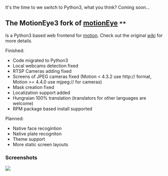 It's the time to we switch to Python3, what you think? Coming soon...

## The MotionEye3 fork of <a href="https://github.com/ccrisan/motioneye/wiki"> motionEye</a> `**`

Is a Python3 based web frontend for <a href="https://motion-project.github.io"> motion</a>. 
Check out the original <a href="https://github.com/blackPantherOS/motionEye3/wiki">wiki</a> for more details.

Finished:
  - Code migrated to Python3 
  - Local webcams detection fixed
  - RTSP Cameras adding fixed
  - Screens of JPEG cameras fixed (Motion < 4.3.2 use http:// format, Motion >= 4.4.0 use mjpeg:// for cameras)
  - Mask creation fixed
  - Localization support added
  - Hungraian 100% translation (translators for other languages are welcome)
  - RPM package based install supported 

Planned:
  - Native face recogintion 
  - Native plate recogniton
  - Theme support
  - More static screen layouts

### Screenshots

<img src="extra/motioneye.svg"> 



  
